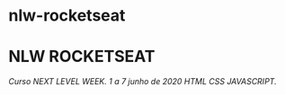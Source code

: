 # nlw-rocketseat
<h1>NLW ROCKETSEAT</h1>


<i>Curso NEXT LEVEL WEEK. 1 a 7 junho de 2020 HTML CSS JAVASCRIPT.</i>


